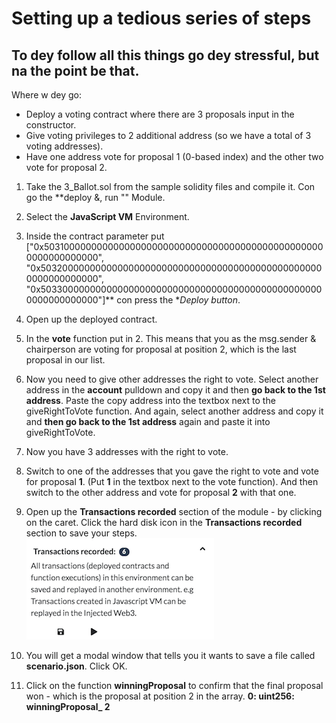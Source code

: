 # Setting up a tedious series of steps

## To dey follow all this things go dey stressful, but na the point be that.

Where w dey go:

- Deploy a voting contract where there are 3 proposals input in the constructor.
- Give voting privileges to 2 additional address (so we have a total of 3 voting addresses).
- Have one address vote for proposal 1 (0-based index) and the other two vote for proposal 2.

1. Take the 3_Ballot.sol from the sample solidity files and compile it.  Con go the \*\*deploy &, run "" Module.

2. Select the **JavaScript VM** Environment.

3. Inside the contract parameter put ["0x5031000000000000000000000000000000000000000000000000000000000000", "0x5032000000000000000000000000000000000000000000000000000000000000", "0x5033000000000000000000000000000000000000000000000000000000000000"]\*\* con press the \*_Deploy button_.

4. Open up the deployed contract.

5. In the **vote** function put in 2.  This means that you as the msg.sender & chairperson are voting for proposal at position 2, which is the last proposal in our list.

6. Now you need to give other addresses the right to vote.  Select another address in the **account** pulldown and copy it and then **go back to the 1st address**.  Paste the copy address into the textbox next to the giveRightToVote function.  And again, select another address and copy it and **then go back to the 1st address** again and paste it into giveRightToVote.

7. Now you have 3 addresses with the right to vote.

8. Switch to one of the addresses that you gave the right to vote and vote for proposal **1**.  (Put **1** in the textbox next to the vote function).  And then switch to the other address and vote for proposal **2** with that one.

9. Open up the **Transactions recorded** section of the module - by clicking on the caret. Click the hard disk icon in the **Transactions recorded** section to save your steps.
   ![recorder](https://github.com/ethereum/remix-workshops/blob/master/Recorder/2_Record/images/recorder.png?raw=true "recorder")

10. You will get a modal window that tells you it wants to save a file called **scenario.json**.  Click OK.

11. Click on the function **winningProposal** to confirm that the final proposal won - which is the proposal at position 2 in the array. **0: uint256: winningProposal_ 2**
